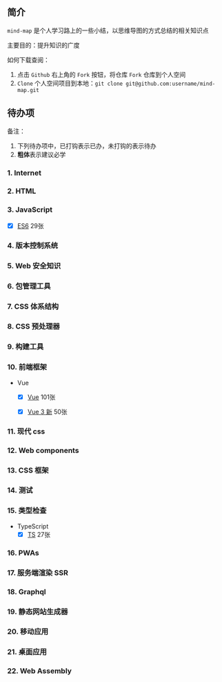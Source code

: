 ## 简介

`mind-map` 是个人学习路上的一些小结，以思维导图的方式总结的相关知识点

主要目的：提升知识的广度

如何下载查阅：
1. 点击 `Github` 右上角的 `Fork` 按钮，将仓库 `Fork` 仓库到个人空间
2. `Clone` 个人空间项目到本地：`git clone git@github.com:username/mind-map.git`


## 待办项

备注：
1. 下列待办项中，已打钩表示已办，未打钩的表示待办
2. **粗体**表示建议必学
> 


### 1. Internet
### 2. HTML
### 3. JavaScript
- [x] [ES6](https://github.com/jCodeLife/mind-map/tree/master/ES6(29%E5%BC%A0%E5%9B%BE)) 29张
### 4. 版本控制系统
### 5. Web 安全知识

### 6. 包管理工具

### 7. CSS 体系结构

### 8. CSS 预处理器

### 9. 构建工具

### 10. 前端框架
- Vue

    - [x] [Vue](https://github.com/jCodeLife/mind-map/tree/master/Vue(101%E5%BC%A0%E5%9B%BE)) 101张
    - [x] [Vue 3 新](https://github.com/jCodeLife/mind-map/tree/master/Vue3%E6%96%B0%E6%96%87%E6%A1%A3) 50张


### 11. 现代 css

### 12. Web components

### 13. CSS 框架


### 14. 测试

### 15. 类型检查
- TypeScript
    - [x] [TS](https://github.com/jCodeLife/mind-map/tree/master/TS%EF%BC%8827%E5%BC%A0%E5%9B%BE%EF%BC%89) 27张

### 16. PWAs

### 17. 服务端渲染 SSR

### 18. Graphql

### 19. 静态网站生成器

### 20. 移动应用

### 21. 桌面应用

### 22. Web Assembly